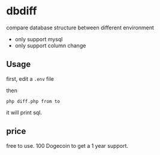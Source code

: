 # dbdiff
compare database structure between different environment

- only support mysql
- only support column change

## Usage

first, edit a `.env` file

then

    php diff.php from to

it will print sql.

## price

free to use. 100 Dogecoin to get a 1 year support.